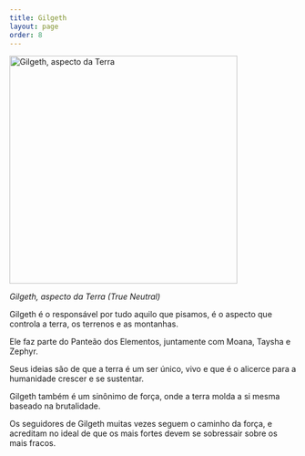 ```yaml
---
title: Gilgeth
layout: page
order: 8
---
```


<img src="../../assets/divindades/gilgeth.jpg" alt="Gilgeth, aspecto da Terra" width="400"/>

*Gilgeth, aspecto da Terra (True Neutral)*

Gilgeth é o responsável por tudo aquilo que pisamos, é o aspecto que controla a terra, os terrenos e as montanhas. 

Ele faz parte do Panteão dos Elementos, juntamente com Moana, Taysha e Zephyr. 

Seus ideias são de que a terra é um ser único, vivo e que é o alicerce para a humanidade crescer e se sustentar. 

Gilgeth também é um sinônimo de força, onde a terra molda a si mesma baseado na brutalidade. 

Os seguidores de Gilgeth muitas vezes seguem o caminho da força, e acreditam no ideal de que os mais fortes devem se sobressair sobre os mais fracos.

